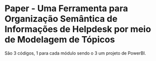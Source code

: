 # Paper - Uma Ferramenta para Organização Semântica de Informações de Helpdesk por meio de Modelagem de Tópicos
São 3 códigos, 1 para cada módulo sendo o 3 um projeto de PowerBI.
